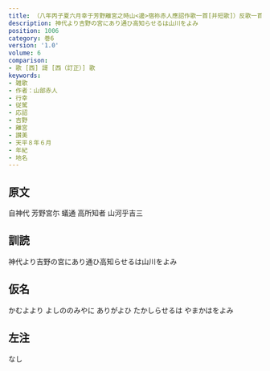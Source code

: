 ```yaml
---
title: （八年丙子夏六月幸于芳野離宮之時山<邊>宿祢赤人應詔作歌一首[并短歌]）反歌一首
description: 神代より吉野の宮にあり通ひ高知らせるは山川をよみ
position: 1006
category: 巻6
version: '1.0'
volume: 6
comparison:
- 歌 [西] 謌 [西（訂正）] 歌
keywords:
- 雑歌
- 作者：山部赤人
- 行幸
- 従駕
- 応詔
- 吉野
- 離宮
- 讃美
- 天平８年６月
- 年紀
- 地名
---
```


## 原文

自神代 芳野宮尓 蟻通 高所知者 山河乎吉三

## 訓読

神代より吉野の宮にあり通ひ高知らせるは山川をよみ

## 仮名

かむよより よしののみやに ありがよひ たかしらせるは やまかはをよみ

## 左注

なし
